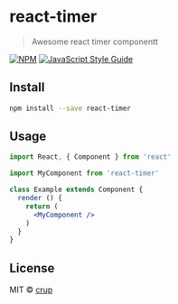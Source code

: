 # react-timer

> Awesome react timer componentt

[![NPM](https://img.shields.io/npm/v/react-timer.svg)](https://www.npmjs.com/package/react-timer) [![JavaScript Style Guide](https://img.shields.io/badge/code_style-standard-brightgreen.svg)](https://standardjs.com)

## Install

```bash
npm install --save react-timer
```

## Usage

```jsx
import React, { Component } from 'react'

import MyComponent from 'react-timer'

class Example extends Component {
  render () {
    return (
      <MyComponent />
    )
  }
}
```

## License

MIT © [crup](https://github.com/crup)
